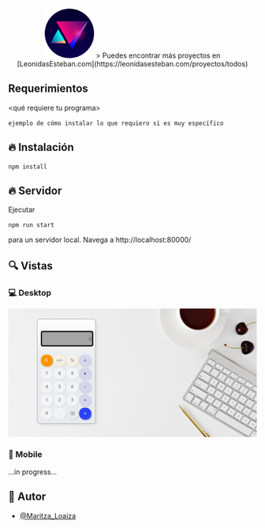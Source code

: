 <p align="center">
    <a href="https://leonidasesteban.com/proyectos/todos"><img src="https://raw.githubusercontent.com/no-te-rindas/logo/main/Logo/LonidasEsteban-destello-envolvente-circular-negro.png" height="100"/></a>
    > Puedes encontrar más proyectos en
    [LeonidasEsteban.com](https://leonidasesteban.com/proyectos/todos)
</p>

## Requerimientos

<qué requiere tu programa>

```shell
ejemplo de cómo instalar lo que requiero si es muy específico
```

## 🔥 Instalación

```shell
npm install
```
## 🔥 Servidor

Ejecutar 
```shell
npm run start
```
para un servidor local. Navega a http://localhost:80000/

## 🔍 Vistas 

### 💻 Desktop

<img src="./public/resources/schema/proyecto-final.PNG">

### 📱 Mobile

...in progress...

## 🌟 Autor

* **<Maritza Loaiza>**  [@Maritza_Loaiza](https://github.com/Maritza7395)
